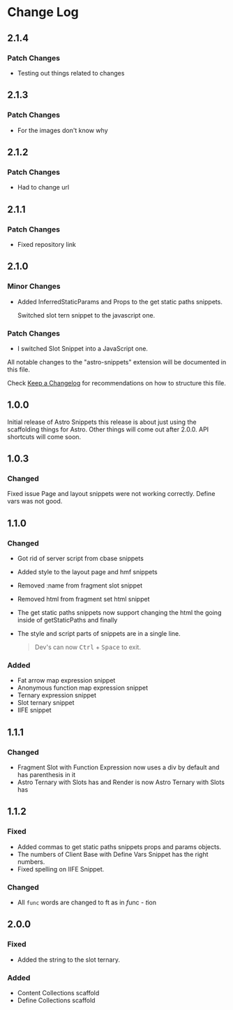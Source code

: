 # Change Log

## 2.1.4

### Patch Changes

- Testing out things related to changes

## 2.1.3

### Patch Changes

- For the images don't know why

## 2.1.2

### Patch Changes

- Had to change url

## 2.1.1

### Patch Changes

- Fixed repository link

## 2.1.0

### Minor Changes

- Added InferredStaticParams and Props to the get static paths snippets.

  Switched slot tern snippet to the javascript one.

### Patch Changes

- I switched Slot Snippet into a JavaScript one.

All notable changes to the "astro-snippets" extension will be documented in this file.

Check [Keep a Changelog](http://keepachangelog.com/) for recommendations on how to structure this file.

## 1.0.0

Initial release of Astro Snippets this release is about just using the scaffolding things for Astro. Other things will come out after 2.0.0.
API shortcuts will come soon.

## 1.0.3

### Changed

Fixed issue Page and layout snippets were not working correctly.
Define vars was not good.

## 1.1.0

### Changed

- Got rid of server script from cbase snippets

- Added style to the layout page and hmf snippets
- Removed :name from fragment slot snippet
- Removed html from fragment set html snippet
- The get static paths snippets now support changing the html the going inside of getStaticPaths and finally
- The style and script parts of snippets are in a single line.
  > Dev's can now <kbd>Ctrl</kbd> + <kbd>Space</kbd> to exit.

### Added

- Fat arrow map expression snippet
- Anonymous function map expression snippet
- Ternary expression snippet
- Slot ternary snippet
- IIFE snippet

## 1.1.1

### Changed

- Fragment Slot with Function Expression now uses a div by default and has parenthesis in it
- Astro Ternary with Slots has and Render is now Astro Ternary with Slots has

## 1.1.2

### Fixed

- Added commas to get static paths snippets props and params objects.
- The numbers of Client Base with Define Vars Snippet has the right numbers.
- Fixed spelling on IIFE Snippet.

### Changed

- All `func` words are changed to ft as in *f*unc - *t*ion

## 2.0.0

### Fixed

- Added the string to the slot ternary.

### Added

- Content Collections scaffold
- Define Collections scaffold
